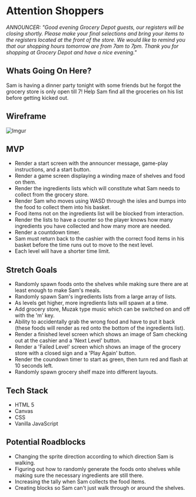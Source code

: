 # Attention Shoppers

_ANNOUNCER: "Good evening Grocery Depot guests, our registers will be closing shortly. Please make your final selections and bring your items to the registers located at the front of the store. We would like to remind you that our shopping hours tomorrow are from 7am to 7pm. Thank you for shopping at Grocery Depot and have a nice evening."_

## Whats Going On Here?

Sam is having a dinner party tonight with some friends but he forgot the grocery store is only open till 7! Help Sam find all the groceries on his list before getting kicked out.

## Wireframe

![Imgur](https://i.imgur.com/FK1dmyP.png)

## MVP

- Render a start screen with the announcer message, game-play instructions, and a start button.
- Render a game screen displaying a winding maze of shelves and food on them.
- Render the ingredients lists which will constitute what Sam needs to collect from the grocery store.
- Render Sam who moves using WASD through the isles and bumps into the food to collect them into his basket.
- Food items not on the ingredients list will be blocked from interaction.
- Render the lists to have a counter so the player knows how many ingredients you have collected and how many more are needed.
- Render a countdown timer.
- Sam must return back to the cashier with the correct food items in his basket before the time runs out to move to the next level.
- Each level will have a shorter time limit.

## Stretch Goals

- Randomly spawn foods onto the shelves while making sure there are at least enough to make Sam's meals.
- Randomly spawn Sam's ingredients lists from a large array of lists.
- As levels get higher, more ingredients lists will spawn at a time.
- Add grocery store, Muzak type music which can be switched on and off with the 'm' key.
- Ability to accidentally grab the wrong food and have to put it back (these foods will render as red onto the bottom of the ingredients list).
- Render a finished level screen which shows an image of Sam checking out at the cashier and a 'Next Level' button.
- Render a 'Failed Level' screen which shows an image of the grocery store with a closed sign and a 'Play Again' button.
- Render the coundown timer to start as green, then turn red and flash at 10 seconds left.
- Randomly spawn grocery shelf maze into different layouts.

## Tech Stack

- HTML 5
- Canvas
- CSS
- Vanilla JavaScript

## Potential Roadblocks

- Changing the sprite direction according to which direction Sam is walking.
- Figuring out how to randomly generate the foods onto shelves while making sure the necessary ingredients are still there.
- Increasing the tally when Sam collects the food items.
- Creating blocks so Sam can't just walk through or around the shelves.
